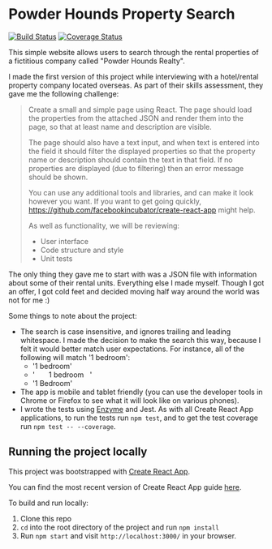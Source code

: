 # Powder Hounds Property Search

[![Build Status](https://travis-ci.com/devinsm/htm-property-search.svg?token=2SsqxwGeje9ofPzWHxo7&branch=master)](https://travis-ci.com/devinsm/htm-property-search) [![Coverage Status](https://coveralls.io/repos/github/devinsm/htm-property-search/badge.svg?branch=master&t=Qej9jB)](https://coveralls.io/github/devinsm/htm-property-search?branch=master)

This simple website allows users to search through the rental properties of a
fictitious company called "Powder Hounds Realty".

I made the first version of this project while interviewing with a hotel/rental property company
located overseas. As part of their skills assessment, they gave me the following challenge:

>Create a small and simple page using React. The page should load the properties from
>the attached JSON and render them into the page, so that at least name and description
>are visible.
>
>The page should also have a text input, and when text is entered into the field it should
>filter the displayed properties so that the property name or description should contain
>the text in that field. If no properties are displayed (due to filtering) then an error
>message should be shown.
>
>You can use any additional tools and libraries, and can make it look however you want.
>If you want to get going quickly, https://github.com/facebookincubator/create-react-app might help.
>
>As well as functionality, we will be reviewing:
>- User interface
>- Code structure and style
>- Unit tests

The only thing they gave me to start with was a JSON file with information about
some of their rental units. Everything else I made myself. Though I got an offer,
I got cold feet and decided moving half way around the world was not for me :)

Some things to note about the project:
- The search is case insensitive, and ignores trailing and leading whitespace.
I made the decision to make the search this way, because I felt it would better
match user expectations. For instance, all of the following will match '1 bedroom':
  - '1 bedroom'
  - '&nbsp;&nbsp;&nbsp;&nbsp;&nbsp;&nbsp;&nbsp;1 bedroom&nbsp;&nbsp;&nbsp;'
  - '1 Bedroom'
- The app is mobile and tablet friendly (you can use the developer tools in
Chrome or Firefox to see what it will look like on various phones).
- I wrote the tests using [Enzyme](http://airbnb.io/enzyme/) and Jest. As with all Create React App
applications, to run the tests run `npm test`, and to get the test coverage run `npm test -- --coverage`.

## Running the project locally
This project was bootstrapped with [Create React App](https://github.com/facebookincubator/create-react-app).

You can find the most recent version of Create React App guide [here](https://github.com/facebookincubator/create-react-app/blob/master/packages/react-scripts/template/README.md).

To build and run locally:
1. Clone this repo
2. `cd` into the root directory of the project and run `npm install`
3. Run `npm start` and visit `http://localhost:3000/` in your browser.
